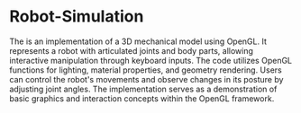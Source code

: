 # Robot-Simulation
The is an implementation of a 3D mechanical model using OpenGL. It represents a robot with articulated joints and body parts, allowing interactive manipulation through keyboard inputs. The code utilizes OpenGL functions for lighting, material properties, and geometry rendering. Users can control the robot's movements and observe changes in its posture by adjusting joint angles. The implementation serves as a demonstration of basic graphics and interaction concepts within the OpenGL framework.
